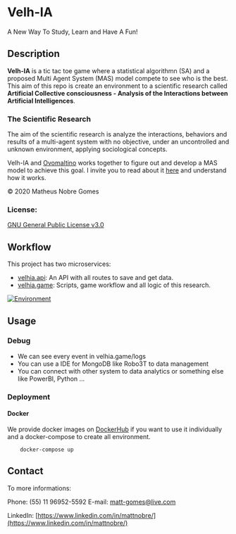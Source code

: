 # Velh-IA

A New Way To Study, Learn and Have A Fun!

## Description

**Velh-IA** is a tic tac toe game where a statistical algorithmn (SA) and a proposed Multi Agent System (MAS) model compete to see who is the best. This aim of this repo is create an environment to a scientific research called **Artificial Collective consciousness - Analysis of the Interactions between Artificial Intelligences**.

### The Scientific Research

The aim of the scientific research is analyze the interactions, behaviors and results of a multi-agent system with no objective, under an uncontrolled and unknown environment, applying sociological concepts.

Velh-IA and [Ovomaltino](https://github.com/Ovomaltino/Ovomaltino) works together to figure out and develop a MAS model to achieve this goal. I invite you to read about it [here](https://www.fatecsaocaetano.edu.br/fascitech/index.php/fascitech/article/view/183/142) and understand how it works.

© 2020 Matheus Nobre Gomes

### License:

[GNU General Public License v3.0](https://www.gnu.org/licenses/gpl-3.0.pt-br.html)

## Workflow

This project has two microservices:

- [velhia.api](https://github.com/ccr5/Velh-IA/tree/master/velhia.api#velh-ia-api): An API with all routes to save and get data.
- [velhia.game](https://github.com/ccr5/Velh-IA/tree/master/velhia.game#velh-ia-game): Scripts, game workflow and all logic of this research.

[![Environment](https://github.com/ccr5/Velh-IA/tree/master/docs/environment.png "Environment")](https://github.com/ccr5/Velh-IA/tree/master/docs/environment.png "Environment")

## Usage

### Debug
- We can see every event in velhia.game/logs
- You can use a IDE for MongoDB like Robo3T to data management
- You can connect with other system to data analytics or something else like PowerBI, Python ...

### Deployment

#### Docker
We provide docker images on [DockerHub](https://hub.docker.com/u/ccr5) if you want to use it individually and a docker-compose to create all environment.
```
	docker-compose up
```

## Contact

To more informations:

Phone: (55) 11 96952-5592
E-mail: [matt-gomes@live.com](mailto:matt-gomes@live.com)

LinkedIn: [https://www.linkedin.com/in/mattnobre/](https://www.linkedin.com/in/mattnobre/)
